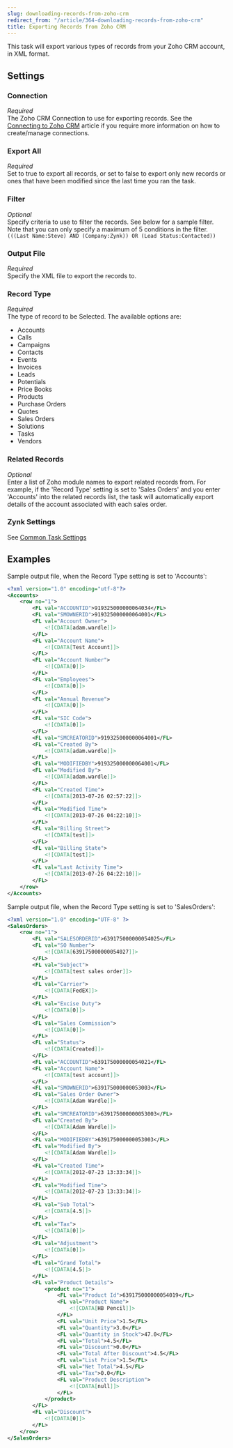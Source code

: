 ```yaml
---
slug: downloading-records-from-zoho-crm
redirect_from: "/article/364-downloading-records-from-zoho-crm"
title: Exporting Records from Zoho CRM
---
```

This task will export various types of records from your Zoho CRM account, in XML format.

## Settings
### Connection
_Required_  
The Zoho CRM Connection to use for exporting records.  See the [Connecting to Zoho CRM](connecting-to-zoho-crm) article if you require more information on how to create/manage connections.

### Export All
_Required_  
Set to true to export all records, or set to false to export only new records or ones that have been modified since the last time you ran the task.

### Filter
_Optional_  
Specify criteria to use to filter the records. See below for a sample filter. Note that you can only specify a maximum of 5 conditions in the filter.  `(((Last Name:Steve) AND (Company:Zynk)) OR (Lead Status:Contacted))`

### Output File
_Required_  
Specify the XML file to export the records to.

### Record Type
_Required_  
The type of record to be Selected. The available options are:	

 * Accounts
 * Calls
 * Campaigns
 * Contacts
 * Events
 * Invoices
 * Leads
 * Potentials
 * Price Books
 * Products
 * Purchase Orders
 * Quotes
 * Sales Orders
 * Solutions
 * Tasks
 * Vendors

### Related Records
_Optional_  
Enter a list of Zoho module names to export related records from. For example, if the 'Record Type' setting is set to 'Sales Orders' and you enter 'Accounts' into the related records list, the task will automatically export details of the account associated with each sales order.

### Zynk Settings
See [Common Task Settings](common-task-settings)

## Examples
Sample output file, when the Record Type setting is set to 'Accounts':

```xml
<?xml version="1.0" encoding="utf-8"?>
<Accounts>
    <row no="1">
        <FL val="ACCOUNTID">919325000000064034</FL>
        <FL val="SMOWNERID">919325000000064001</FL>
        <FL val="Account Owner">
            <![CDATA[adam.wardle]]>
        </FL>
        <FL val="Account Name">
            <![CDATA[Test Account]]>
        </FL>
        <FL val="Account Number">
            <![CDATA[0]]>
        </FL>
        <FL val="Employees">
            <![CDATA[0]]>
        </FL>
        <FL val="Annual Revenue">
            <![CDATA[0]]>
        </FL>
        <FL val="SIC Code">
            <![CDATA[0]]>
        </FL>
        <FL val="SMCREATORID">919325000000064001</FL>
        <FL val="Created By">
            <![CDATA[adam.wardle]]>
        </FL>
        <FL val="MODIFIEDBY">919325000000064001</FL>
        <FL val="Modified By">
            <![CDATA[adam.wardle]]>
        </FL>
        <FL val="Created Time">
            <![CDATA[2013-07-26 02:57:22]]>
        </FL>
        <FL val="Modified Time">
            <![CDATA[2013-07-26 04:22:10]]>
        </FL>
        <FL val="Billing Street">
            <![CDATA[test]]>
        </FL>
        <FL val="Billing State">
            <![CDATA[test]]>
        </FL>
        <FL val="Last Activity Time">
            <![CDATA[2013-07-26 04:22:10]]>
        </FL>
    </row>
</Accounts>
```

Sample output file, when the Record Type setting is set to 'SalesOrders':

```xml
<?xml version="1.0" encoding="UTF-8" ?>
<SalesOrders>
    <row no="1">
        <FL val="SALESORDERID">639175000000054025</FL>
        <FL val="SO Number">
            <![CDATA[639175000000054027]]>
        </FL>
        <FL val="Subject">
            <![CDATA[test sales order]]>
        </FL>
        <FL val="Carrier">
            <![CDATA[FedEX]]>
        </FL>
        <FL val="Excise Duty">
            <![CDATA[0]]>
        </FL>
        <FL val="Sales Commission">
            <![CDATA[0]]>
        </FL>
        <FL val="Status">
            <![CDATA[Created]]>
        </FL>
        <FL val="ACCOUNTID">639175000000054021</FL>
        <FL val="Account Name">
            <![CDATA[test account]]>
        </FL>
        <FL val="SMOWNERID">639175000000053003</FL>
        <FL val="Sales Order Owner">
            <![CDATA[Adam Wardle]]>
        </FL>
        <FL val="SMCREATORID">639175000000053003</FL>
        <FL val="Created By">
            <![CDATA[Adam Wardle]]>
        </FL>
        <FL val="MODIFIEDBY">639175000000053003</FL>
        <FL val="Modified By">
            <![CDATA[Adam Wardle]]>
        </FL>
        <FL val="Created Time">
            <![CDATA[2012-07-23 13:33:34]]>
        </FL>
        <FL val="Modified Time">
            <![CDATA[2012-07-23 13:33:34]]>
        </FL>
        <FL val="Sub Total">
            <![CDATA[4.5]]>
        </FL>
        <FL val="Tax">
            <![CDATA[0]]>
        </FL>
        <FL val="Adjustment">
            <![CDATA[0]]>
        </FL>
        <FL val="Grand Total">
            <![CDATA[4.5]]>
        </FL>
        <FL val="Product Details">
            <product no="1">
                <FL val="Product Id">639175000000054019</FL>
                <FL val="Product Name">
                    <![CDATA[HB Pencil]]>
                </FL>
                <FL val="Unit Price">1.5</FL>
                <FL val="Quantity">3.0</FL>
                <FL val="Quantity in Stock">47.0</FL>
                <FL val="Total">4.5</FL>
                <FL val="Discount">0.0</FL>
                <FL val="Total After Discount">4.5</FL>
                <FL val="List Price">1.5</FL>
                <FL val="Net Total">4.5</FL>
                <FL val="Tax">0.0</FL>
                <FL val="Product Description">
                    <![CDATA[null]]>
                </FL>
            </product>
        </FL>
        <FL val="Discount">
            <![CDATA[0]]>
        </FL>
    </row>
</SalesOrders>
```
